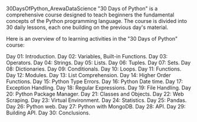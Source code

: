 30DaysOfPython_ArewaDataScience
"30 Days of Python" is a comprehensive course designed to teach beginners the fundamental concepts of the Python programming language. The course is divided into 30 daily lessons, each one building on the previous day's material.

Here is an overview of to learning activities in the "30 Days of Python" course:

Day 01: Introduction.
Day 02: Variables, Built-in Functions.
Day 03: Operators.
Day 04: Strings.
Day 05: Lists.
Day 06: Tuples.
Day 07: Sets.
Day 08: Dictionaries.
Day 09: Conditionals.
Day 10: Loops.
Day 11: Functions.
Day 12: Modules.
Day 13: List Comprehension.
Day 14: Higher Order Functions.
Day 15: Python Type Errors.
Day 16: Python Date time.
Day 17: Exception Handling.
Day 18: Regular Expressions.
Day 19: File Handling.
Day 20: Python Package Manager.
Day 21: Classes and Objects.
Day 22: Web Scraping.
Day 23: Virtual Environment.
Day 24: Statistics.
Day 25: Pandas.
Day 26: Python web.
Day 27: Python with MongoDB.
Day 28: API.
Day 29: Building API.
Day 30: Conclusions.
